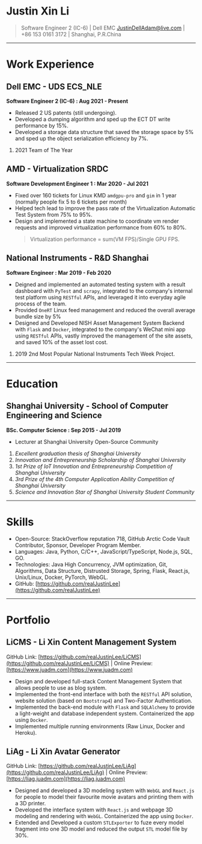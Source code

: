 # Justin Xin Li

> Software Engineer 2 (IC-6) | Dell EMC
> JustinDellAdam@live.com | +86 153 0161 3172 | Shanghai, P.R.China

---

# Work Experience

## Dell EMC - UDS ECS_NLE

**Software Engineer 2 (IC-6) : Aug 2021 - Present**

- Released 2 US patents (still undergoing).
- Developed a dumping algorithm and sped up the ECT DT write performance by 15%.
- Developed a storage data structure that saved the storage space by 5% and sped up the object serialization efficiency
  by 7%.

1. 2021 Team of The Year

## AMD - Virtualization SRDC

**Software Development Engineer 1 : Mar 2020 - Jul 2021**

- Fixed over 160 tickets for Linux KMD `amdgpu-pro` and `gim` in 1 year (normally people fix 5 to 6 tickets per month)
- Helped tech lead to improve the pass rate of the Virtualization Automatic Test System from 75% to 95%.
- Design and implemented a state machine to coordinate vm render requests and improved virtualization performance from
  60% to 80%.
  > Virtualization performance = sum(VM FPS)/Single GPU FPS.

## National Instruments - R&D Shanghai

**Software Engineer : Mar 2019 - Feb 2020**

- Deigned and implemented an automated testing system with a result dashboard with `PyTest` and `scrapy`, integrated to
  the company's internal test platform using `RESTful` APIs, and leveraged it into everyday agile process of the team.
- Provided `OneRT` Linux feed management and reduced the overall average bundle size by 5%
- Designed and Developed NISH Asset Management System Backend with `Flask` and `Docker`, integrated to the company's
  WeChat
  mini app using `RESTful` APIs, vastly improved the management of the site assets, and saved 10% of the asset lost
  cost.

1. 2019 2nd Most Popular National Instruments Tech Week Project.

---

# Education

## Shanghai University - School of Computer Engineering and Science

**BSc. Computer Science : Sep 2015 - Jul 2019**

- Lecturer at Shanghai University Open-Source Community

1. *Excellent graduation thesis of Shanghai University*
1. *Innovation and Entrepreneurship Scholarship of Shanghai University*
1. *1st Prize of IoT Innovation and Entrepreneurship Competition of Shanghai University*
1. *3rd Prize of the 4th Computer Application Ability Competition of Shanghai University*
1. *Science and Innovation Star of Shanghai University Student Community*

---

# Skills

- Open-Source: StackOverflow reputation 718, GitHub Arctic Code Vault Contributor, Sponsor, Developer Program Member.
- Languages: Java, Python, C/C++, JavaScript/TypeScript, Node.js, SQL, GO.
- Technologies: Java High Concurrency, JVM optimization, Git, Algorithms, Data Structure, Distrusted Storage, Spring,
  Flask, React.js, Unix/Linux, Docker, PyTorch, WebGL.
- GitHub: [https://github.com/realJustinLee](https://github.com/realJustinLee)

---

# Portfolio

## LiCMS - Li Xin Content Management System

GitHub Link: [https://github.com/realJustinLee/LiCMS](https://github.com/realJustinLee/LiCMS) | Online
Preview: [https://www.juadm.com](https://www.juadm.com)

- Design and developed full-stack Content Management System that allows people to use as blog system.
- Implemented the front-end interface with both the `RESTful` API solution, website solution (based on `Bootstrap4`) and
  Two-Factor Authentication.
- Implemented the back-end module with `Flask` and `SQLAlchemy` to provide a light-weight and database independent
  system. Containerized the app using `Docker`.
- Implemented multiple running environments (Raw Linux, Docker and Heroku).

## LiAg - Li Xin Avatar Generator

GitHub Link: [https://github.com/realJustinLee/LiAg](https://github.com/realJustinLee/LiAg) | Online
Preview: [https://liag.juadm.com](https://liag.juadm.com)

- Designed and developed a 3D modeling system with `WebGL` and `React.js` for people to model their favourite movie
  avatars and printing them with a 3D printer.
- Developed the interface system with `React.js` and webpage 3D modeling and rendering with `WebGL`. Containerized the
  app using `Docker`.
- Extended and Developed a custom `STLExporter` to fuze every model fragment into one 3D model and reduced the
  output `STL` model file by 30%.